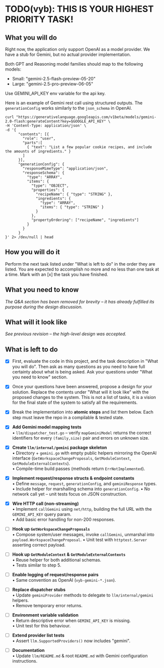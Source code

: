 # TODO(vyb): THIS IS YOUR HIGHEST PRIORITY TASK!

## What you will do
Right now, the application only support OpenAI as a model provider. 
We have a stub for Gemini, but no actual provider implementation. 

Both GPT and Reasoning model families should map to the following models:
- Small: "gemini-2.5-flash-preview-05-20"
- Large: "gemini-2.5-pro-preview-06-05"

Use GEMINI_API_KEY env variable for the api key.

Here is an example of Gemini rest call using structured outputs. The `generationConfig` works similarly to the `json_schema` in OpenAI. 
```
curl "https://generativelanguage.googleapis.com/v1beta/models/gemini-2.0-flash:generateContent?key=$GOOGLE_API_KEY" \
-H 'Content-Type: application/json' \
-d '{
      "contents": [{
        "role": "user",
        "parts":[
          { "text": "List a few popular cookie recipes, and include the amounts of ingredients." }
        ]
      }],
      "generationConfig": {
        "responseMimeType": "application/json",
        "responseSchema": {
          "type": "ARRAY",
          "items": {
            "type": "OBJECT",
            "properties": {
              "recipeName": { "type": "STRING" },
              "ingredients": {
                "type": "ARRAY",
                "items": { "type": "STRING" }
              }
            },
            "propertyOrdering": ["recipeName", "ingredients"]
          }
        }
      }
}' 2> /dev/null | head
```

## How you will do it
Perform the next task listed under "What is left to do" in the order they are listed.
You are expected to accomplish no more and no less than one task at a time.
Mark with an [x] the task you have finished.

## What you need to know

*The Q&A section has been removed for brevity – it has already fulfilled its
purpose during the design discussion.*

## What will it look like
*See previous revision – the high-level design was accepted.*

## What is left to do
- [x] First, evaluate the code in this project, and the task description in "What you will do". Then ask as many questions as you need to have full certainty about what is being asked. Ask your questions under "What you need to know" section.
- [x] Once your questions have been answered, propose a design for your solution. Replace the contents under "What will it look like" with the proposed changes to the system. This is not a list of tasks, it is a vision for the final state of the system to satisfy all the requirements.
- [x] Break the implementation into **atomic steps** and list them below. Each
      step must leave the repo in a compilable & tested state.

- [x] **Add Gemini model mapping tests**  
   • `llm/dispatcher_test.go` – verify `mapGeminiModel` returns the correct
   identifiers for every `(family,size)` pair and errors on unknown size.

- [x] **Create `llm/internal/gemini` package skeleton**  
   • Directory + `gemini.go` with empty public helpers mirroring the OpenAI
   interface (`GetWorkspaceChangeProposals`, `GetModuleContext`,
   `GetModuleExternalContexts`).  
   • Compile-time build passes (methods return `ErrNotImplemented`).

- [x] **Implement request/response structs & endpoint constants**  
   • Define `message`, `request`, `generationConfig`, and `geminiResponse`
   types.
   • Include helper for marshalling schema into `generationConfig`.
   • No network call yet – unit tests focus on JSON construction.

- [x] **Wire HTTP call (non-streaming)**  
   • Implement `callGemini` using `net/http`, building the full URL with the
   `GEMINI_API_KEY` query param.  
   • Add basic error handling for non-200 responses.

- [ ] **Hook up `GetWorkspaceChangeProposals`**  
   • Compose system/user messages, invoke `callGemini`, unmarshal into
   `payload.WorkspaceChangeProposal`.
   • Unit test with `httptest.Server` asserting correct payload.

- [ ] **Hook up `GetModuleContext` & `GetModuleExternalContexts`**  
   • Reuse helper for both additional schemas.  
   • Tests similar to step 5.

- [ ] **Enable logging of request/response pairs**  
   • Same convention as OpenAI (`vyb-gemini-*.json`).

- [ ] **Replace dispatcher stubs**  
   • Update `geminiProvider` methods to delegate to
   `llm/internal/gemini` helpers.  
   • Remove temporary error returns.

- [ ] **Environment variable validation**  
   • Return descriptive error when `GEMINI_API_KEY` is missing.  
   • Unit test for this behaviour.

- [ ] **Extend provider list tests**  
    • Assert `llm.SupportedProviders()` now includes "gemini".

- [ ] **Documentation**  
    • Update `llm/README.md` & root `README.md` with Gemini configuration
    instructions.
